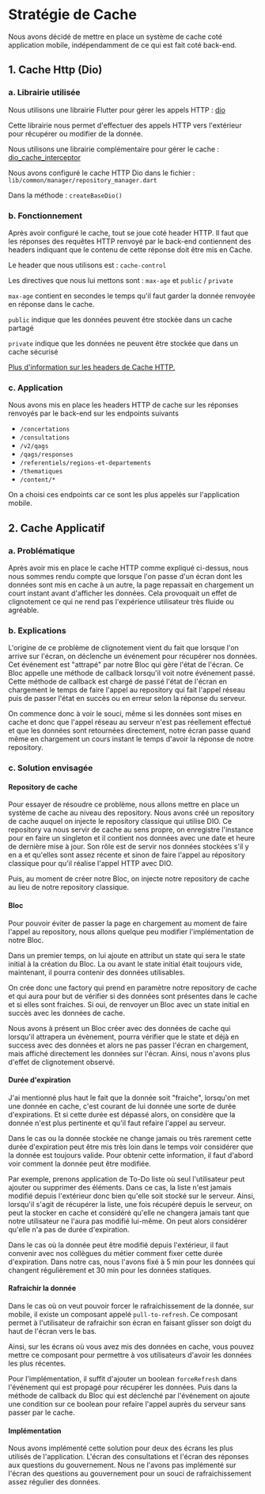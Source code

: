 # Stratégie de Cache

Nous avons décidé de mettre en place un système de cache coté application mobile, indépendamment de ce qui est fait coté
back-end.

## 1. Cache Http (Dio)

### a. Librairie utilisée

Nous utilisons une librairie Flutter pour gérer les appels HTTP : [dio](https://pub.dev/packages/dio)

Cette librairie nous permet d'effectuer des appels HTTP vers l'extérieur pour récupérer ou modifier de la donnée.

Nous utilisons une librairie complémentaire pour gérer le
cache : [dio_cache_interceptor](https://pub.dev/packages/dio_cache_interceptor)

Nous avons configuré le cache HTTP Dio dans le fichier : `lib/common/manager/repository_manager.dart`

Dans la méthode : `createBaseDio()`

### b. Fonctionnement

Après avoir configuré le cache, tout se joue coté header HTTP. Il faut que les réponses des requêtes HTTP renvoyé par le
back-end contiennent des headers indiquant que le contenu de cette réponse doit être mis en Cache.

Le header que nous utilisons est : `cache-control`

Les directives que nous lui mettons sont : `max-age` et `public` / `private`

`max-age` contient en secondes le temps qu'il faut garder la donnée renvoyée en réponse dans le cache.

`public` indique que les données peuvent être stockée dans un cache partagé

`private` indique que les données ne peuvent être stockée que dans un cache sécurisé

[Plus d'information sur les headers de Cache HTTP.](https://developer.mozilla.org/en-US/docs/Web/HTTP/Headers/Cache-Control)

### c. Application

Nous avons mis en place les headers HTTP de cache sur les réponses renvoyés par le back-end sur les endpoints suivants

- `/concertations`
- `/consultations`
- `/v2/qags`
- `/qags/responses`
- `/referentiels/regions-et-departements`
- `/thematiques`
- `/content/*`

On a choisi ces endpoints car ce sont les plus appelés sur l'application mobile.

## 2. Cache Applicatif

### a. Problématique

Après avoir mis en place le cache HTTP comme expliqué ci-dessus, nous nous sommes rendu compte que lorsque l'on passe
d'un écran dont les données sont mis en cache à un autre, la page repassait en chargement un court instant avant
d'afficher les données. Cela provoquait un effet de clignotement ce qui ne rend pas l'expérience utilisateur très fluide
ou agréable.

### b. Explications

L'origine de ce problème de clignotement vient du fait que lorsque l'on arrive sur l'écran, on déclenche un événement
pour récupérer nos données. Cet événement est "attrapé" par notre Bloc qui gère l'état de l'écran. Ce Bloc appelle une
méthode de callback lorsqu'il voit notre événement passé. Cette méthode de callback est chargé de passé l'état de
l'écran en chargement le temps de faire l'appel au repository qui fait l'appel réseau puis de passer l'état en succès ou
en erreur selon la réponse du serveur.

On commence donc à voir le souci, même si les données sont mises en cache et donc que l'appel réseau au serveur n'est
pas réellement effectué et que les données sont retournées directement, notre écran passe quand même en chargement un
cours instant le temps d'avoir la réponse de notre repository.

### c. Solution envisagée

#### Repository de cache

Pour essayer de résoudre ce problème, nous allons mettre en place un système de cache au niveau des repository. Nous
avons créé un repository de cache auquel on injecte le repository classique qui utilise DIO. Ce repository va nous
servir de cache au sens propre, on enregistre l'instance pour en faire un singleton et il contient nos données avec une
date et heure de dernière mise à jour. Son rôle est de servir nos données stockées s'il y en a et qu'elles sont assez
récente et sinon de faire l'appel au répository classique pour qu'il réalise l'appel HTTP avec DIO.

Puis, au moment de créer notre Bloc, on injecte notre repository de cache au lieu de notre repository classique.

#### Bloc

Pour pouvoir éviter de passer la page en chargement au moment de faire l'appel au repository, nous allons quelque peu
modifier l'implémentation de notre Bloc.

Dans un premier temps, on lui ajoute en attribut un state qui sera le state initial à la création du Bloc. La ou avant
le state initial était toujours vide, maintenant, il pourra contenir des données utilisables.

On crée donc une factory qui prend en paramètre notre repository de cache et qui aura pour but de vérifier si des
données sont présentes dans le cache et si elles sont fraiches. Si oui, de renvoyer un Bloc avec un state initial en
succès avec les données de cache.

Nous avons à présent un Bloc créer avec des données de cache qui lorsqu'il attrapera
un évènement, pourra vérifier que le state et déjà en success avec des données et alors ne pas passer l'écran en
chargement, mais affiché directement les données sur l'écran. Ainsi, nous n'avons plus d'effet de clignotement observé.

#### Durée d'expiration

J'ai mentionné plus haut le fait que la donnée soit "fraiche", lorsqu'on met une donnée en cache, c'est courant de lui
donnée une sorte de durée d'expirations. Et si cette durée est dépassé alors, on considère que la donnée n'est plus
pertinente et qu'il faut refaire l'appel au serveur.

Dans le cas ou la donnée stockée ne change jamais ou très rarement cette durée d'expiration peut être mis très loin dans
le temps voir considérer que la donnée est toujours valide. Pour obtenir cette information, il faut d'abord voir comment
la donnée peut être modifiée.

Par exemple, prenons application de To-Do liste où seul l'utilisateur peut ajouter ou supprimer des éléments. Dans ce
cas, la liste n'est jamais modifié depuis l'extérieur donc bien qu'elle soit stocké sur le serveur. Ainsi, lorsqu'il
s'agit de récupérer la liste, une fois récupéré depuis le serveur, on peut la stocker en cache et considéré qu'elle ne
changera jamais tant que notre utilisateur ne l'aura pas modifié lui-même. On peut alors considérer qu'elle n'a pas de
durée d'expiration.

Dans le cas où la donnée peut être modifié depuis l'extérieur, il faut convenir avec nos collègues du métier comment
fixer cette durée d'expiration. Dans notre cas, nous l'avons fixé à 5 min pour les données qui changent régulièrement et
30 min pour les données statiques.

#### Rafraichir la donnée

Dans le cas où on veut pouvoir forcer le rafraichissement de la donnée, sur mobile, il existe un composant
appelé `pull-to-refresh`. Ce composant permet à l'utilisateur de rafraichir son écran en faisant glisser son doigt du
haut de l'écran vers le bas.

Ainsi, sur les écrans où vous avez mis des données en cache, vous pouvez mettre ce composant pour permettre à vos
utilisateurs d'avoir les données les plus récentes.

Pour l'implémentation, il suffit d'ajouter un boolean `forceRefresh` dans l'événement qui est propagé pour récupérer les
données. Puis dans la méthode de callback du Bloc qui est déclenché par l'événement on ajoute une condition sur ce
boolean pour refaire l'appel auprès du serveur sans passer par le cache.

#### Implémentation

Nous avons implémenté cette solution pour deux des écrans les plus utilisés de l'application. L'écran des consultations
et l'écran des réponses aux questions du gouvernement. Nous ne l'avons pas implémenté sur l'écran des questions au
gouvernement pour un souci de rafraichissement assez régulier des données.
